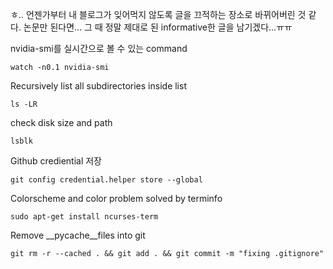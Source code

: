 ㅎ.. 언젠가부터 내 블로그가 잊어먹지 않도록 글을 끄적하는 장소로 바뀌어버린 것
같다. 논문만 된다면... 그 때 정말 제대로 된 informative한 글을 남기겠다...ㅠㅠ

nvidia-smi를 실시간으로 볼 수 있는 command
```
watch -n0.1 nvidia-smi
```
Recursively list all subdirectories inside list
```
ls -LR
```
check disk size and path
```
lsblk
```
Github crediential 저장
```
git config credential.helper store --global
```
Colorscheme and color problem solved by terminfo
```
sudo apt-get install ncurses-term
```
Remove __pycache__files into git
```
git rm -r --cached . && git add . && git commit -m "fixing .gitignore"
```
